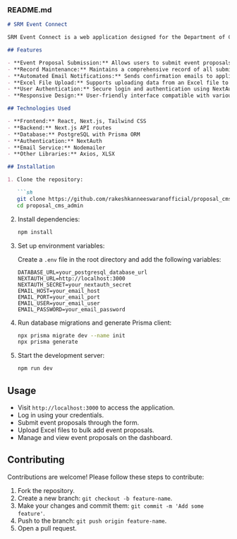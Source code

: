 ### README.md

```markdown
# SRM Event Connect

SRM Event Connect is a web application designed for the Department of Computing Technologies at SRM Institute of Science and Technology (SRMIST). The application allows the department to manage event proposals submitted by applicants, maintain records, and automate communication via email.

## Features

- **Event Proposal Submission:** Allows users to submit event proposals including details such as event title, category, convenor information, financial support, and estimated budget.
- **Record Maintenance:** Maintains a comprehensive record of all submitted proposals.
- **Automated Email Notifications:** Sends confirmation emails to applicants upon approval of their proposals.
- **Excel File Upload:** Supports uploading data from an Excel file to add multiple event proposals at once.
- **User Authentication:** Secure login and authentication using NextAuth.
- **Responsive Design:** User-friendly interface compatible with various devices.

## Technologies Used

- **Frontend:** React, Next.js, Tailwind CSS
- **Backend:** Next.js API routes
- **Database:** PostgreSQL with Prisma ORM
- **Authentication:** NextAuth
- **Email Service:** Nodemailer
- **Other Libraries:** Axios, XLSX

## Installation

1. Clone the repository:

   ```sh
   git clone https://github.com/rakeshkanneeswaranofficial/proposal_cms_admin.git
   cd proposal_cms_admin
   ```

2. Install dependencies:

   ```sh
   npm install
   ```

3. Set up environment variables:

   Create a `.env` file in the root directory and add the following variables:

   ```plaintext
   DATABASE_URL=your_postgresql_database_url
   NEXTAUTH_URL=http://localhost:3000
   NEXTAUTH_SECRET=your_nextauth_secret
   EMAIL_HOST=your_email_host
   EMAIL_PORT=your_email_port
   EMAIL_USER=your_email_user
   EMAIL_PASSWORD=your_email_password
   ```

4. Run database migrations and generate Prisma client:

   ```sh
   npx prisma migrate dev --name init
   npx prisma generate
   ```

5. Start the development server:

   ```sh
   npm run dev
   ```

## Usage

- Visit `http://localhost:3000` to access the application.
- Log in using your credentials.
- Submit event proposals through the form.
- Upload Excel files to bulk add event proposals.
- Manage and view event proposals on the dashboard.

## Contributing

Contributions are welcome! Please follow these steps to contribute:

1. Fork the repository.
2. Create a new branch: `git checkout -b feature-name`.
3. Make your changes and commit them: `git commit -m 'Add some feature'`.
4. Push to the branch: `git push origin feature-name`.
5. Open a pull request.
